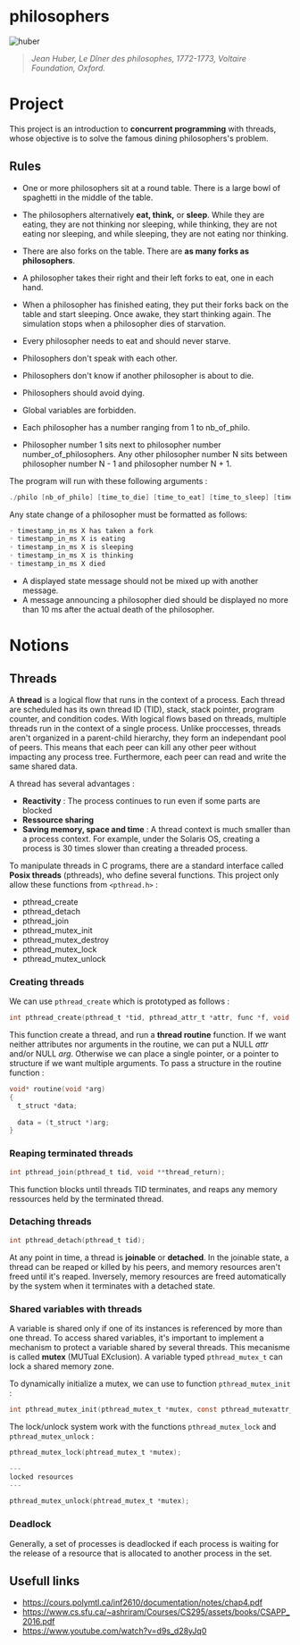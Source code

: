 # philosophers

![huber](https://user-images.githubusercontent.com/93100775/186047534-422cfcbc-ff69-4d12-a6f3-2c5fa03ffdfd.jpg)
>_Jean Huber, Le Dîner des philosophes, 1772-1773, Voltaire Foundation, Oxford._

# Project

This project is an introduction to **concurrent programming** with threads, whose objective is to solve the famous dining philosophers's problem.

## Rules

- One or more philosophers sit at a round table. There is a large bowl of spaghetti in the middle of the table.
- The philosophers alternatively **eat, think,** or **sleep**. While they are eating, they are not thinking nor sleeping, while thinking, they are not eating nor sleeping, and while sleeping, they are not eating nor thinking.
- There are also forks on the table. There are **as many forks as philosophers**.
- A philosopher takes their right and their left forks to eat, one in each hand.
- When a philosopher has finished eating, they put their forks back on the table and start sleeping. Once awake, they start thinking again. The simulation stops when a philosopher dies of starvation.
- Every philosopher needs to eat and should never starve.
- Philosophers don't speak with each other.
- Philosophers don't know if another philosopher is about to die.
- Philosophers should avoid dying.

- Global variables are forbidden.
- Each philosopher has a number ranging from 1 to nb_of_philo.
- Philosopher number 1 sits next to philosopher number number_of_philosophers. Any other philosopher number N sits between philosopher number N - 1 and philosopher number N + 1.

The program will run with these following arguments :
```C
./philo [nb_of_philo] [time_to_die] [time_to_eat] [time_to_sleep] [time_each_philo_must_eat](optional)
```
Any state change of a philosopher must be formatted as follows:
```C
◦ timestamp_in_ms X has taken a fork
◦ timestamp_in_ms X is eating
◦ timestamp_in_ms X is sleeping
◦ timestamp_in_ms X is thinking
◦ timestamp_in_ms X died
```
- A displayed state message should not be mixed up with another message.
- A message announcing a philosopher died should be displayed no more than 10 ms
after the actual death of the philosopher.

# Notions

## Threads

A **thread** is a logical flow that runs in the context of a process. Each thread are scheduled has its own thread ID (TID), stack, stack pointer, program counter, and condition codes. With logical flows based on threads, multiple threads run in the context of a single process. Unlike proccesses, threads aren't organized in a parent-child hierarchy, they form an independant pool of peers. This means that each peer can kill any other peer without impacting any process tree. Furthermore, each peer can read and write the same shared data.

A thread has several advantages :

- **Reactivity** : The process continues to run even if some parts are blocked
- **Ressource sharing**
- **Saving memory, space and time** : A thread context is much smaller than a process context. For example, under the Solaris OS, creating a process is 30 times slower than creating a threaded process.

To manipulate threads in C programs, there are a standard interface called **Posix threads** (pthreads), who define several functions. This project only allow these functions from `<pthread.h>` :
- pthread_create
- pthread_detach
- pthread_join
- pthread_mutex_init
- pthread_mutex_destroy
- pthread_mutex_lock
- pthread_mutex_unlock

### Creating threads

We can use `pthread_create` which is prototyped as follows :

```C
int pthread_create(pthread_t *tid, pthread_attr_t *attr, func *f, void *arg);
```
This function create a thread, and run a **thread routine** function. If we want neither attributes nor arguments in the routine, we can put a NULL _attr_ and/or NULL _arg_. Otherwise we can place a single pointer, or a pointer to structure if we want multiple arguments. To pass a structure in the routine function :

```C
void* routine(void *arg)
{
  t_struct *data;
  
  data = (t_struct *)arg;
}
```
### Reaping terminated threads

```C
int pthread_join(pthread_t tid, void **thread_return);
```

This function blocks until threads TID terminates, and reaps any memory ressources held by the terminated thread.

### Detaching threads

```C
int pthread_detach(pthread_t tid);
```

At any point in time, a thread is **joinable** or **detached**. In the joinable state, a thread can be reaped or killed by his peers, and memory resources aren't freed until it's reaped. Inversely, memory resources are freed automatically by the system when it terminates with a detached state.

### Shared variables with threads

A variable is shared only if one of its instances is referenced by more than one thread. To access shared variables, it's important to implement a mechanism to protect a variable shared by several threads. This mecanisme is called **mutex** (MUTual EXclusion). A variable typed `pthread_mutex_t` can lock a shared memory zone.

To dynamically initialize a mutex, we can use to function `pthread_mutex_init` :

```C
int pthread_mutex_init(pthread_mutex_t *mutex, const pthread_mutexattr_t *attributs);
```

The lock/unlock system work with the functions `pthread_mutex_lock` and `pthread_mutex_unlock` :

```C
pthread_mutex_lock(phtread_mutex_t *mutex);

---
locked resources
---

pthread_mutex_unlock(phtread_mutex_t *mutex);

```
### Deadlock

Generally, a set of processes is deadlocked if each process is waiting for the release of a resource that is allocated to another process in the set.

## Usefull links

- https://cours.polymtl.ca/inf2610/documentation/notes/chap4.pdf
- https://www.cs.sfu.ca/~ashriram/Courses/CS295/assets/books/CSAPP_2016.pdf
- https://www.youtube.com/watch?v=d9s_d28yJq0
